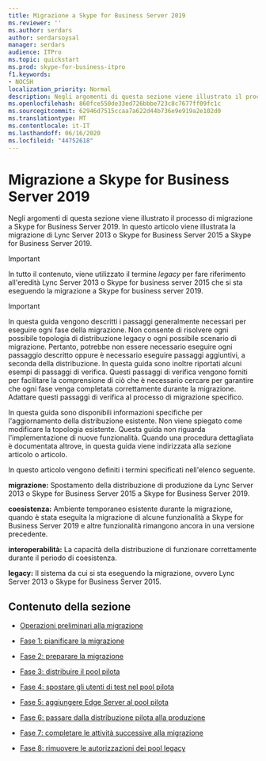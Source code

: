 ```yaml
---
title: Migrazione a Skype for Business Server 2019
ms.reviewer: ''
ms.author: serdars
author: serdarsoysal
manager: serdars
audience: ITPro
ms.topic: quickstart
ms.prod: skype-for-business-itpro
f1.keywords:
- NOCSH
localization_priority: Normal
description: Negli argomenti di questa sezione viene illustrato il processo di migrazione a Skype for Business Server 2019.
ms.openlocfilehash: 860fce550de33ed726bbbe723c8c7677ff09fc1c
ms.sourcegitcommit: 62946d7515ccaa7a622d44b736e9e919a2e102d0
ms.translationtype: MT
ms.contentlocale: it-IT
ms.lasthandoff: 06/16/2020
ms.locfileid: "44752618"
---
```

# <a name="migration-to-skype-for-business-server-2019"></a>Migrazione a Skype for Business Server 2019

Negli argomenti di questa sezione viene illustrato il processo di migrazione a Skype for Business Server 2019. In questo articolo viene illustrata la migrazione di Lync Server 2013 o Skype for Business Server 2015 a Skype for Business Server 2019.

> [!IMPORTANT]
> In tutto il contenuto, viene utilizzato il termine *legacy* per fare riferimento all'eredità Lync Server 2013 o Skype for business server 2015 che si sta eseguendo la migrazione a Skype for business server 2019.
  
> [!IMPORTANT]
> In questa guida vengono descritti i passaggi generalmente necessari per eseguire ogni fase della migrazione. Non consente di risolvere ogni possibile topologia di distribuzione legacy o ogni possibile scenario di migrazione. Pertanto, potrebbe non essere necessario eseguire ogni passaggio descritto oppure è necessario eseguire passaggi aggiuntivi, a seconda della distribuzione. In questa guida sono inoltre riportati alcuni esempi di passaggi di verifica. Questi passaggi di verifica vengono forniti per facilitare la comprensione di ciò che è necessario cercare per garantire che ogni fase venga completata correttamente durante la migrazione. Adattare questi passaggi di verifica al processo di migrazione specifico. 
  
In questa guida sono disponibili informazioni specifiche per l'aggiornamento della distribuzione esistente. Non viene spiegato come modificare la topologia esistente. Questa guida non riguarda l'implementazione di nuove funzionalità. Quando una procedura dettagliata è documentata altrove, in questa guida viene indirizzata alla sezione articolo o articolo. 
  
In questo articolo vengono definiti i termini specificati nell'elenco seguente.
  
**migrazione:** Spostamento della distribuzione di produzione da Lync Server 2013 o Skype for Business Server 2015 a Skype for Business Server 2019.
    
**coesistenza:** Ambiente temporaneo esistente durante la migrazione, quando è stata eseguita la migrazione di alcune funzionalità a Skype for Business Server 2019 e altre funzionalità rimangono ancora in una versione precedente.
    
**interoperabilità:** La capacità della distribuzione di funzionare correttamente durante il periodo di coesistenza.

**legacy:** Il sistema da cui si sta eseguendo la migrazione, ovvero Lync Server 2013 o Skype for Business Server 2015.
    
## <a name="in-this-section"></a>Contenuto della sezione

- [Operazioni preliminari alla migrazione](before-you-begin-the-migration.md)
    
- [Fase 1: pianificare la migrazione](phase-1-plan-your-migration.md)
    
- [Fase 2: preparare la migrazione](phase-2-prepare-for-migration.md)
    
- [Fase 3: distribuire il pool pilota](phase-3-deploy-pilot-pool.md)
    
- [Fase 4: spostare gli utenti di test nel pool pilota](phase-4-move-test-users-to-the-pilot-pool.md)
    
- [Fase 5: aggiungere Edge Server al pool pilota](phase-5-add-edge-server-to-pilot-pool.md)
    
- [Fase 6: passare dalla distribuzione pilota alla produzione](phase-6-move-from-pilot-deployment-into-production.md)
    
- [Fase 7: completare le attività successive alla migrazione](phase-7-complete-post-migration-tasks.md)
    
- [Fase 8: rimuovere le autorizzazioni dei pool legacy](phase-8-decommission-legacy-pools.md)
    

